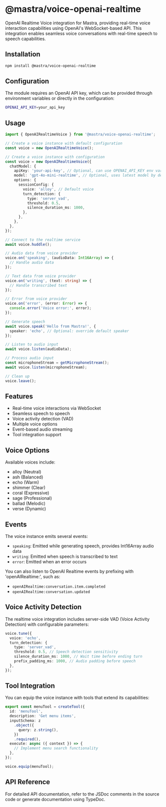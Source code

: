 # @mastra/voice-openai-realtime

OpenAI Realtime Voice integration for Mastra, providing real-time voice interaction capabilities using OpenAI's WebSocket-based API. This integration enables seamless voice conversations with real-time speech to speech capabilities.

## Installation

```bash
npm install @mastra/voice-openai-realtime
```

## Configuration

The module requires an OpenAI API key, which can be provided through environment variables or directly in the configuration:

```bash
OPENAI_API_KEY=your_api_key
```

## Usage

```typescript
import { OpenAIRealtimeVoice } from '@mastra/voice-openai-realtime';

// Create a voice instance with default configuration
const voice = new OpenAIRealtimeVoice();

// Create a voice instance with configuration
const voice = new OpenAIRealtimeVoice({
  chatModel: {
    apiKey: 'your-api-key', // Optional, can use OPENAI_API_KEY env var
    model: 'gpt-4o-mini-realtime', // Optional, uses latest model by default
    options: {
      sessionConfig: {
        voice: 'alloy', // Default voice
        turn_detection: {
          type: 'server_vad',
          threshold: 0.5,
          silence_duration_ms: 1000,
        },
      },
    },
  },
});

// Connect to the realtime service
await voice.huddle();

// Audio data from voice provider
voice.on('speaking', (audioData: Int16Array) => {
  // Handle audio data
});

// Text data from voice provider
voice.on('writing', (text: string) => {
  // Handle transcribed text
});

// Error from voice provider
voice.on('error', (error: Error) => {
  console.error('Voice error:', error);
});

// Generate speech
await voice.speak('Hello from Mastra!', {
  speaker: 'echo', // Optional: override default speaker
});

// Listen to audio input
await voice.listen(audioData);

// Process audio input
const microphoneStream = getMicrophoneStream();
await voice.listen(microphoneStream);

// Clean up
voice.leave();
```

## Features

- Real-time voice interactions via WebSocket
- Seamless speech to speech
- Voice activity detection (VAD)
- Multiple voice options
- Event-based audio streaming
- Tool integration support

## Voice Options

Available voices include:

- alloy (Neutral)
- ash (Balanced)
- echo (Warm)
- shimmer (Clear)
- coral (Expressive)
- sage (Professional)
- ballad (Melodic)
- verse (Dynamic)

## Events

The voice instance emits several events:

- `speaking`: Emitted while generating speech, provides Int16Array audio data
- `writing`: Emitted when speech is transcribed to text
- `error`: Emitted when an error occurs

You can also listen to OpenAI Realtime events by prefixing with 'openAIRealtime:', such as:

- `openAIRealtime:conversation.item.completed`
- `openAIRealtime:conversation.updated`

## Voice Activity Detection

The realtime voice integration includes server-side VAD (Voice Activity Detection) with configurable parameters:

```typescript
voice.tune({
  voice: 'echo',
  turn_detection: {
    type: 'server_vad',
    threshold: 0.5, // Speech detection sensitivity
    silence_duration_ms: 1000, // Wait time before ending turn
    prefix_padding_ms: 1000, // Audio padding before speech
  },
});
```

## Tool Integration

You can equip the voice instance with tools that extend its capabilities:

```typescript
export const menuTool = createTool({
  id: 'menuTool',
  description: 'Get menu items',
  inputSchema: z
    .object({
      query: z.string(),
    })
    .required(),
  execute: async ({ context }) => {
    // Implement menu search functionality
  },
});

voice.equip(menuTool);
```

## API Reference

For detailed API documentation, refer to the JSDoc comments in the source code or generate documentation using TypeDoc.
